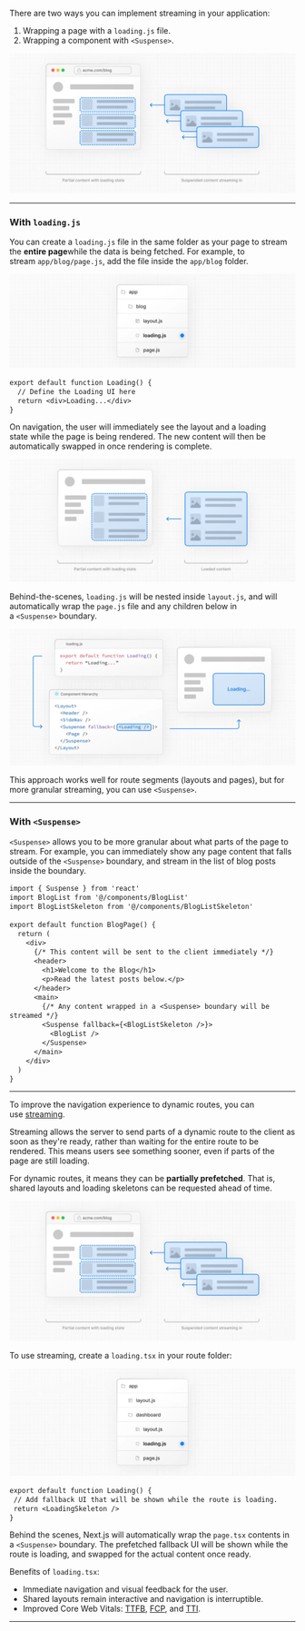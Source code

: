 
There are two ways you can implement streaming in your application:

1. Wrapping a page with a `loading.js` file.
2. Wrapping a component with `<Suspense>`.

![suspense](suspense.webp)

---
### With `loading.js`

You can create a `loading.js` file in the same folder as your page to stream the **entire page**while the data is being fetched. For example, to stream `app/blog/page.js`, add the file inside the `app/blog` folder.

![loading.js](loading-file.webp)

```
export default function Loading() {
  // Define the Loading UI here
  return <div>Loading...</div>
}
```

On navigation, the user will immediately see the layout and a loading state while the page is being rendered. The new content will then be automatically swapped in once rendering is complete.

![loading-ui](loading-ui.webp)

Behind-the-scenes, `loading.js` will be nested inside `layout.js`, and will automatically wrap the `page.js` file and any children below in a `<Suspense>` boundary.

![loading-verview](loading-overview.webp)

This approach works well for route segments (layouts and pages), but for more granular streaming, you can use `<Suspense>`.

---
### With `<Suspense>`

`<Suspense>` allows you to be more granular about what parts of the page to stream. For example, you can immediately show any page content that falls outside of the `<Suspense>` boundary, and stream in the list of blog posts inside the boundary.

```
import { Suspense } from 'react'
import BlogList from '@/components/BlogList'
import BlogListSkeleton from '@/components/BlogListSkeleton'
 
export default function BlogPage() {
  return (
    <div>
      {/* This content will be sent to the client immediately */}
      <header>
        <h1>Welcome to the Blog</h1>
        <p>Read the latest posts below.</p>
      </header>
      <main>
        {/* Any content wrapped in a <Suspense> boundary will be streamed */}
        <Suspense fallback={<BlogListSkeleton />}>
          <BlogList />
        </Suspense>
      </main>
    </div>
  )
}
```



---

To improve the navigation experience to dynamic routes, you can use [streaming](https://nextjs.org/docs/app/getting-started/linking-and-navigating#streaming).

Streaming allows the server to send parts of a dynamic route to the client as soon as they're ready, rather than waiting for the entire route to be rendered. This means users see something sooner, even if parts of the page are still loading.

For dynamic routes, it means they can be **partially prefetched**. That is, shared layouts and loading skeletons can be requested ahead of time.

![server-rendering-with-streaming](server-rendering-with-streaming.webp)

To use streaming, create a `loading.tsx` in your route folder:

![loading-special-file](loading-special-file.webp)

 ```
 export default function Loading() {
  // Add fallback UI that will be shown while the route is loading.
  return <LoadingSkeleton />
}
 ```

Behind the scenes, Next.js will automatically wrap the `page.tsx` contents in a `<Suspense>` boundary. The prefetched fallback UI will be shown while the route is loading, and swapped for the actual content once ready.

Benefits of `loading.tsx`:

- Immediate navigation and visual feedback for the user.
- Shared layouts remain interactive and navigation is interruptible.
- Improved Core Web Vitals: [TTFB](https://web.dev/articles/ttfb), [FCP](https://web.dev/articles/fcp), and [TTI](https://web.dev/articles/tti).
---
